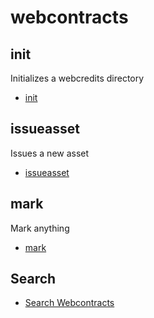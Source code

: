 # webcontracts

## init

Initializes a webcredits directory

- [init](/init/)

## issueasset

Issues a new asset

- [issueasset](/issueasset/)

## mark

Mark anything

- [mark](/mark/)

## Search

- [Search Webcontracts](https://github.com/topics/webcontracts)
